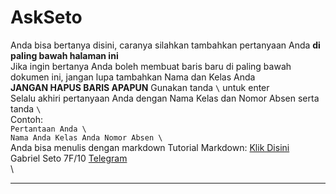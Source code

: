 # AskSeto
Anda bisa bertanya disini, caranya silahkan tambahkan pertanyaan Anda **di paling bawah halaman ini** \
Jika ingin bertanya Anda boleh membuat baris baru di paling bawah dokumen ini, jangan lupa tambahkan Nama dan Kelas Anda \
**JANGAN HAPUS BARIS APAPUN** 
Gunakan tanda `\` untuk enter \
Selalu akhiri pertanyaan Anda dengan Nama Kelas dan Nomor Absen serta tanda `\`\
Contoh: \
`Pertantaan Anda \ ` \
`Nama Anda Kelas Anda Nomor Absen \`\
Anda bisa menulis dengan markdown Tutorial Markdown: [Klik Disini](https://guides.github.com/features/mastering-markdown/)  \
Gabriel Seto 7F/10 [Telegram](t.me/wildflowerhurricane) \
\
***



